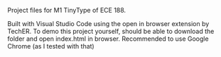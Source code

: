 Project files for M1 TinyType of ECE 188. 

Built with Visual Studio Code using the open in browser extension by TechER. To demo this project yourself, should be able to download the folder and open index.html in browser.  Recommended to use Google Chrome (as I tested with that) 
